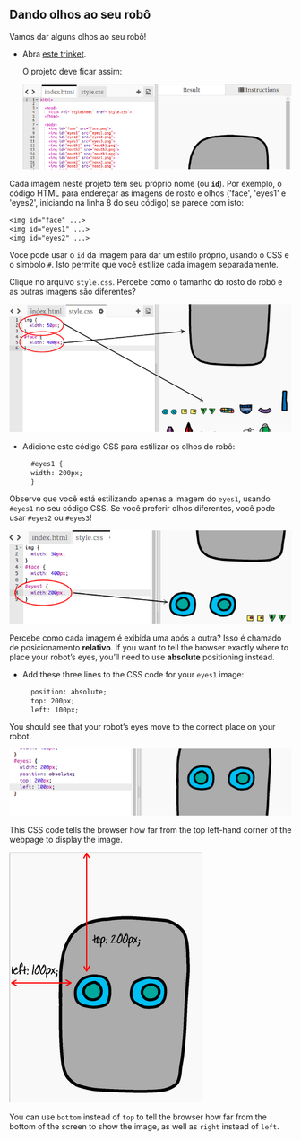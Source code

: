 ## Dando olhos ao seu robô

Vamos dar alguns olhos ao seu robô!

+ Abra [este trinket](http://jumpto.cc/web-robot).
    
    O projeto deve ficar assim:
    
    ![screenshot](images/robot-starter.png)

Cada imagem neste projeto tem seu próprio nome (ou **`id`**). Por exemplo, o código HTML para endereçar as imagens de rosto e olhos ('face', 'eyes1' e 'eyes2', iniciando na linha 8 do seu código) se parece com isto:

    <img id="face" ...>
    <img id="eyes1" ...>
    <img id="eyes2" ...>
    

Voce pode usar o `id` da imagem para dar um estilo próprio, usando o CSS e o símbolo `#`. Isto permite que você estilize cada imagem separadamente.

Clique no arquivo `style.css`. Percebe como o tamanho do rosto do robô e as outras imagens são diferentes?

![screenshot](images/robot-id.png)

+ Adicione este código CSS para estilizar os olhos do robô:
    
        #eyes1 {
        width: 200px;
        }
        

Observe que você está estilizando apenas a imagem do `eyes1`, usando `#eyes1` no seu código CSS. Se você preferir olhos diferentes, você pode usar `#eyes2` ou `#eyes3`!

![screenshot](images/robot-eyes-width.png)

Percebe como cada imagem é exibida uma após a outra? Isso é chamado de posicionamento **relativo**. If you want to tell the browser exactly where to place your robot’s eyes, you’ll need to use **absolute** positioning instead.

+ Add these three lines to the CSS code for your `eyes1` image:
    
        position: absolute;
        top: 200px;
        left: 100px;
        

You should see that your robot’s eyes move to the correct place on your robot.

![screenshot](images/robot-eyes-position.png)

This CSS code tells the browser how far from the top left-hand corner of the webpage to display the image.

![screenshot](images/robot-eyes-position2.png)

You can use `bottom` instead of `top` to tell the browser how far from the bottom of the screen to show the image, as well as `right` instead of `left`.